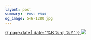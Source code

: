 ```yaml
---
layout: post
summary: 'Post #546'
og_image: 546-1280.jpg
---
```


<p>
 <time>
  <a href="/546">
   {{ page.date | date: "%B %-d, %Y" }}
  </a>
 </time>
 <a href="/546">
  <img sizes="(min-width: 700px) 50vw, calc(100vw - 2rem)" src="{{ site.assets_url }}/546-640.jpg" srcset="{{ site.assets_url }}/546-320.jpg 320w, {{ site.assets_url }}/546-640.jpg 640w, {{ site.assets_url }}/546-960.jpg 960w, {{ site.assets_url }}/546-1280.jpg 1280w"/>
 </a>
</p>
